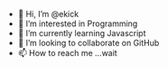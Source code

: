 - 👋 Hi, I’m @ekick
- 👀 I’m interested in Programming
- 🌱 I’m currently learning Javascript
- 💞️ I’m looking to collaborate on GitHub
- 📫 How to reach me ...wait

<!---
ekick/ekick is a ✨ special ✨ repository because its `README.md` (this file) appears on your GitHub profile.
You can click the Preview link to take a look at your changes.
--->
